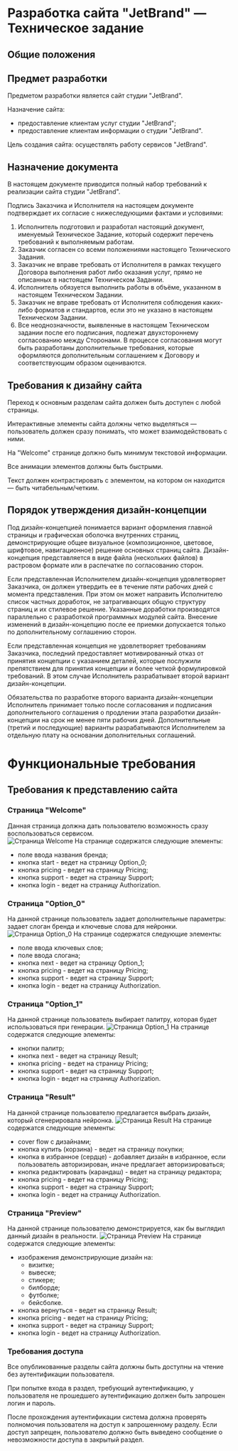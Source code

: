 # Разработка сайта "JetBrand" — Техническое задание
## Общие положения


## Предмет разработки
Предметом разработки является сайт студии "JetBrand".

Назначение сайта:
- предоставление клиентам услуг студии "JetBrand";
- предоставление клиентам информации о студии "JetBrand".

Цель создания сайта: осуществлять работу сервисов "JetBrand".

## Назначение документа
В настоящем документе приводится полный набор требований к реализации сайта студии "JetBrand".

Подпись Заказчика и Исполнителя на настоящем документе подтверждает их согласие с нижеследующими фактами и условиями:
1. Исполнитель подготовил и разработал настоящий документ, именуемый Техническое Задание, который содержит перечень требований к выполняемым работам.
1. Заказчик согласен со всеми положениями настоящего Технического Задания.
1. Заказчик не вправе требовать от Исполнителя в рамках текущего Договора выполнения работ либо оказания услуг, прямо не описанных в настоящем Техническом Задании.
1. Исполнитель обязуется выполнить работы в объёме, указанном в настоящем Техническом Задании.
1. Заказчик не вправе требовать от Исполнителя соблюдения каких-либо форматов и стандартов, если это не указано в настоящем Техническом Задании.
1. Все неоднозначности, выявленные в настоящем Техническом задании после его подписания, подлежат двухстороннему согласованию между Сторонами. В процессе согласования могут быть разработаны дополнительные требования, которые оформляются дополнительным соглашением к Договору и соответствующим образом оцениваются.

## Требования к дизайну сайта
Переход к основным разделам сайта должен быть доступен с любой страницы.

Интерактивные элементы сайта должны четко выделяться — пользователь должен сразу понимать, что может взаимодействовать с ними.

На "Welcome" странице должно быть минимум текстовой информации.

Все анимации элементов должны быть быстрыми.

Текст должен контрастировать с элементом, на котором он находится — быть читабельным/четким.

## Порядок утверждения дизайн-концепции
Под дизайн-концепцией понимается вариант оформления главной страницы и графическая оболочка внутренних страниц, демонстрирующие общее визуальное (композиционное, цветовое, шрифтовое, навигационное) решение основных страниц сайта.  Дизайн-концепция представляется в виде файла (нескольких файлов) в растровом формате или в распечатке по согласованию сторон.


Если представленная Исполнителем дизайн-концепция удовлетворяет Заказчика, он должен утвердить ее в течение пяти рабочих дней с момента представления. При этом он может направить Исполнителю список частных доработок, не затрагивающих общую структуру страниц и их стилевое решение. Указанные доработки производятся параллельно с разработкой программных модулей сайта. Внесение изменений в дизайн-концепцию после ее приемки допускается только по дополнительному соглашению сторон.


Если представленная концепция не удовлетворяет требованиям Заказчика, последний предоставляет мотивированный отказ от принятия концепции с указанием деталей, которые послужили препятствием для принятия концепции и более четкой формулировкой требований. В этом случае Исполнитель разрабатывает второй вариант дизайн-концепции. 

Обязательства по разработке второго варианта дизайн-концепции Исполнитель принимает только после согласования и подписания дополнительного соглашения о продлении этапа разработки дизайн-концепции на срок не менее пяти рабочих дней.
Дополнительные (третий и последующие) варианты разрабатываются Исполнителем за отдельную плату на основании дополнительных соглашений.

# Функциональные требования
## Требования к представлению сайта

### Страница "Welcome"
Данная страница должна дать пользователю возможность сразу воспользоваться сервисом.    
![Страница Welcome](https://github.com/snkot/SysAnalysis/blob/docs/pics/pageWelcome.png)
На странице содержатся следующие элементы:
- поле ввода названия бренда;
- кнопка start - ведет на страницу Option_0;
- кнопка pricing - ведет на страницу Pricing;
- кнопка support - ведет на страницу Support;
- кнопка login - ведет на страницу Authorization.

### Страница "Option_0"
На данной странице пользователь задает дополнительные параметры: задает слоган бренда и ключевые слова для нейронки.
![Страница Option_0](https://github.com/snkot/SysAnalysis/blob/docs/pics/pageOptions_0.png)
На странице содержатся следующие элементы:
- поле ввода ключевых слов;
- поле ввода слогана;
- кнопка next - ведет на страницу Option_1;
- кнопка pricing - ведет на страницу Pricing;
- кнопка support - ведет на страницу Support;
- кнопка login - ведет на страницу Authorization.

### Страница "Option_1"
На данной странице пользователь выбирает палитру, которая будет использоваться при генерации.
![Страница Option_1](https://github.com/snkot/SysAnalysis/blob/docs/pics/pageOptions_1.png)
На странице содержатся следующие элементы:
- кнопки палитр;
- кнопка next - ведет на страницу Result;
- кнопка pricing - ведет на страницу Pricing;
- кнопка support - ведет на страницу Support;
- кнопка login - ведет на страницу Authorization.

### Страница "Result"
На данной странице пользователю предлагается выбрать дизайн, который сгенерировала нейронка.
![Страница Result](https://github.com/snkot/SysAnalysis/blob/docs/pics/pageResult.png)
На странице содержатся следующие элементы:
- cover flow с дизайнами;
- кнопка купить (корзина) - ведет на страницу покупки;
- кнопка в избранное (сердце) - добавляет дизайн в избранное, если пользователь авторизирован, иначе предлагает авторизироваться;
- кнопка редактировать (карандаш) - ведет на страницу редактора;
- кнопка pricing - ведет на страницу Pricing;
- кнопка support - ведет на страницу Support;
- кнопка login - ведет на страницу Authorization.

### Страница "Preview"
На данной странице пользователю демонстрируется, как бы выглядил данный дизайн в реальности.
![Страница Preview](https://github.com/snkot/SysAnalysis/blob/docs/pics/pagePreview.png)
На странице содержатся следующие элементы:
- изображения демонстрирующие дизайн на:
    - визитке;
    - вывеске;
    - стикере;
    - билборде;
    - футболке;
    - бейсболке.
- кнопка вернуться - ведет на страницу Result;
- кнопка pricing - ведет на страницу Pricing;
- кнопка support - ведет на страницу Support;
- кнопка login - ведет на страницу Authorization.

### Требования доступа
Все опубликованные разделы сайта должны быть доступны на чтение без аутентификации пользователя.

При попытке входа в раздел, требующий аутентификацию, у пользователя не прошедшего аутентификацию должен быть запрошен логин и пароль.

После прохождения аутентификации система должна проверять полномочия пользователя на доступ к запрошенному разделу. Если доступ запрещен, пользователю должно быть выведено сообщение о невозможности доступа в закрытый раздел.